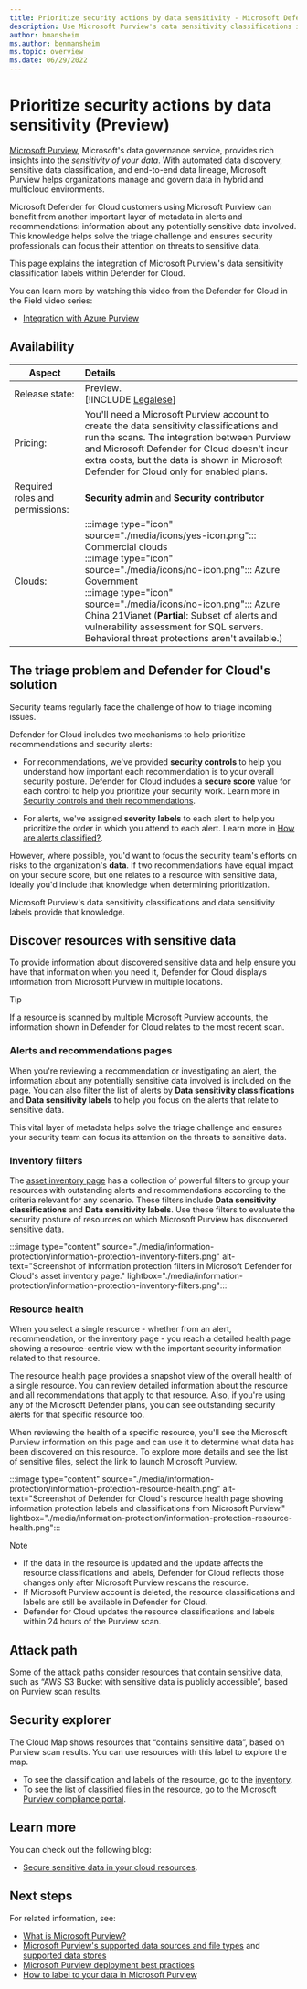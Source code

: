 ```yaml
---
title: Prioritize security actions by data sensitivity - Microsoft Defender for Cloud
description: Use Microsoft Purview's data sensitivity classifications in Microsoft Defender for Cloud
author: bmansheim
ms.author: benmansheim
ms.topic: overview
ms.date: 06/29/2022
---
```

# Prioritize security actions by data sensitivity (Preview)

[Microsoft Purview](../purview/overview.md), Microsoft's data governance service, provides rich insights into the *sensitivity of your data*. With automated data discovery, sensitive data classification, and end-to-end data lineage, Microsoft Purview helps organizations manage and govern data in hybrid and multicloud environments.

Microsoft Defender for Cloud customers using Microsoft Purview can benefit from another important layer of metadata in alerts and recommendations: information about any potentially sensitive data involved. This knowledge helps solve the triage challenge and ensures security professionals can focus their attention on threats to sensitive data.

This page explains the integration of Microsoft Purview's data sensitivity classification labels within Defender for Cloud.

You can learn more by watching this video from the Defender for Cloud in the Field video series:
- [Integration with Azure Purview](episode-two.md)

## Availability
|Aspect|Details|
|----|:----|
|Release state:|Preview.<br>[!INCLUDE [Legalese](../../includes/defender-for-cloud-preview-legal-text.md)]|
|Pricing:|You'll need a Microsoft Purview account to create the data sensitivity classifications and run the scans. The integration between Purview and Microsoft Defender for Cloud doesn't incur extra costs, but the data is shown in Microsoft Defender for Cloud only for enabled plans.|
|Required roles and permissions:|**Security admin** and **Security contributor**|
|Clouds:|:::image type="icon" source="./media/icons/yes-icon.png"::: Commercial clouds<br>:::image type="icon" source="./media/icons/no-icon.png"::: Azure Government<br>:::image type="icon" source="./media/icons/no-icon.png"::: Azure China 21Vianet (**Partial**: Subset of alerts and vulnerability assessment for SQL servers. Behavioral threat protections aren't available.)|



## The triage problem and Defender for Cloud's solution
Security teams regularly face the challenge of how to triage incoming issues. 

Defender for Cloud includes two mechanisms to help prioritize recommendations and security alerts:

- For recommendations, we've provided **security controls** to help you understand how important each recommendation is to your overall security posture. Defender for Cloud includes a **secure score** value for each control to help you prioritize your security work. Learn more in [Security controls and their recommendations](secure-score-security-controls.md#security-controls-and-their-recommendations).

- For alerts, we've assigned **severity labels** to each alert to help you prioritize the order in which you attend to each alert. Learn more in [How are alerts classified?](alerts-overview.md#how-are-alerts-classified).

However, where possible, you'd want to focus the security team's efforts on risks to the organization's **data**. If two recommendations have equal impact on your secure score, but one relates to a resource with sensitive data, ideally you'd include that knowledge when determining prioritization.

Microsoft Purview's data sensitivity classifications and data sensitivity labels provide that knowledge.

## Discover resources with sensitive data
To provide information about discovered sensitive data and help ensure you have that information when you need it, Defender for Cloud displays information from Microsoft Purview in multiple locations.

> [!TIP]
> If a resource is scanned by multiple Microsoft Purview accounts, the information shown in Defender for Cloud relates to the most recent scan.


### Alerts and recommendations pages
When you're reviewing a recommendation or investigating an alert, the information about any potentially sensitive data involved is included on the page. You can also filter the list of alerts by **Data sensitivity classifications** and **Data sensitivity labels** to help you focus on the alerts that relate to sensitive data.

This vital layer of metadata helps solve the triage challenge and ensures your security team can focus its attention on the threats to sensitive data.


### Inventory filters
The [asset inventory page](asset-inventory.md) has a collection of powerful filters to group your resources with outstanding alerts and recommendations according to the criteria relevant for any scenario. These filters include **Data sensitivity classifications** and **Data sensitivity labels**. Use these filters to evaluate the security posture of resources on which Microsoft Purview has discovered sensitive data.

:::image type="content" source="./media/information-protection/information-protection-inventory-filters.png" alt-text="Screenshot of information protection filters in Microsoft Defender for Cloud's asset inventory page." lightbox="./media/information-protection/information-protection-inventory-filters.png":::

### Resource health 
When you select a single resource - whether from an alert, recommendation, or the inventory page - you reach a detailed health page showing a resource-centric view with the important security information related to that resource. 

The resource health page provides a snapshot view of the overall health of a single resource. You can review detailed information about the resource and all recommendations that apply to that resource. Also, if you're using any of the Microsoft Defender plans, you can see outstanding security alerts for that specific resource too.

When reviewing the health of a specific resource, you'll see the Microsoft Purview information on this page and can use it to determine what data has been discovered on this resource. To explore more details and see the list of sensitive files, select the link to launch Microsoft Purview.

:::image type="content" source="./media/information-protection/information-protection-resource-health.png" alt-text="Screenshot of Defender for Cloud's resource health page showing information protection labels and classifications from Microsoft Purview." lightbox="./media/information-protection/information-protection-resource-health.png":::

> [!NOTE]
> - If the data in the resource is updated and the update affects the resource classifications and labels, Defender for Cloud reflects those changes only after Microsoft Purview rescans the resource.
> - If Microsoft Purview account is deleted, the resource classifications and labels are still be available in Defender for Cloud.
> - Defender for Cloud updates the resource classifications and labels within 24 hours of the Purview scan.

## Attack path
Some of the attack paths consider resources that contain sensitive data, such as “AWS S3 Bucket with sensitive data is publicly accessible”, based on Purview scan results.

## Security explorer
The Cloud Map shows resources that “contains sensitive data”, based on Purview scan results. You can use resources with this label to explore the map.

- To see the classification and labels of the resource, go to the [inventory](asset-inventory.md).
- To see the list of classified files in the resource, go to the [Microsoft Purview compliance portal](../purview/overview.md).

## Learn more

You can check out the following blog:

- [Secure sensitive data in your cloud resources](https://techcommunity.microsoft.com/t5/microsoft-defender-for-cloud/secure-sensitive-data-in-your-cloud-resources/ba-p/2918646).

## Next steps

For related information, see:

- [What is Microsoft Purview?](../purview/overview.md)
- [Microsoft Purview's supported data sources and file types](../purview/sources-and-scans.md) and [supported data stores](../purview/purview-connector-overview.md)
- [Microsoft Purview deployment best practices](../purview/deployment-best-practices.md)
- [How to label to your data in Microsoft Purview](../purview/how-to-automatically-label-your-content.md)
